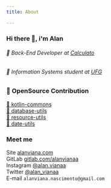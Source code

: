 ```yaml
---
title: About

---
```


### Hi there 👋, i'm Alan
###### 🏢️ Back-End Developer at [Calculato](http://calculato.com.br/)
###### 🎒️ Information Systems student at [UFG](http://inf.ufg.br/)

### 🐧️ OpenSource Contribution
[🥂️ kotlin-commons](https://github.com/calculatosistemas/kotlin-commons) <br>
[🥂️ database-utils](https://gitlab.com/calculato-oss/database-utils) <br>
[🥂️ resource-utils](https://gitlab.com/calculato-oss/resource-utils) <br>
[🥂️ date-utils](https://gitlab.com/calculato-oss/date-utils)

### Meet me
Site [alanviana.com](https://alanviana.com) <br>
GitLab [gitlab.com/alanvianaa](https://gitlab.com/alanvianaa) <br>
Instagram [@alan.vianaa](https://www.instagram.com/alan.vianaa) <br>
Twitter [@alan_vianaa](https://twitter.com/alan_vianaa) <br>
E-mail `alanviana.nascimento@gmail.com`
